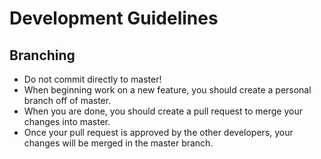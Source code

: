 # Development Guidelines

## Branching
- Do not commit directly to master!
- When beginning work on a new feature, you should create a personal branch off of master.  
- When you are done, you should create a pull request to merge your changes into master.  
- Once your pull request is approved by the other developers, your changes will be merged in the master branch.  